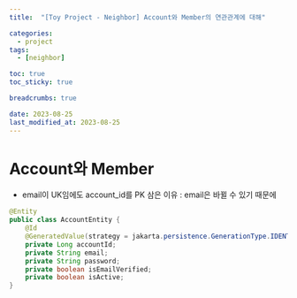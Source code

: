 ```yaml
---
title:  "[Toy Project - Neighbor] Account와 Member의 연관관계에 대해"

categories:
  - project
tags:
  - [neighbor]

toc: true
toc_sticky: true

breadcrumbs: true

date: 2023-08-25
last_modified_at: 2023-08-25
---
```



# Account와 Member

- email이 UK임에도 account_id를 PK 삼은 이유 : email은 바뀔 수 있기 때문에

```java
@Entity
public class AccountEntity {
    @Id
    @GeneratedValue(strategy = jakarta.persistence.GenerationType.IDENTITY)
    private Long accountId;
    private String email;
    private String password;
    private boolean isEmailVerified;
    private boolean isActive;
}
```